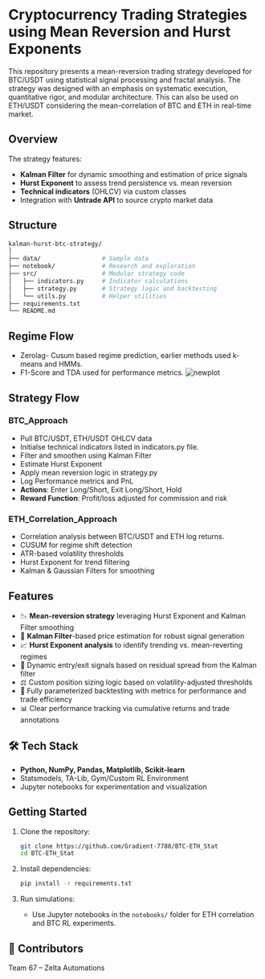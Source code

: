 # Cryptocurrency Trading Strategies using Mean Reversion and Hurst Exponents

This repository presents a mean-reversion trading strategy developed for BTC/USDT using statistical signal processing and fractal analysis. The strategy was designed with an emphasis on systematic execution, quantitative rigor, and modular architecture. This can also be used on ETH/USDT considering the mean-correlation of BTC and ETH in real-time market.

## Overview

The strategy features:
- **Kalman Filter** for dynamic smoothing and estimation of price signals
- **Hurst Exponent** to assess trend persistence vs. mean reversion
- **Technical indicators** (OHLCV) via custom classes
- Integration with **Untrade API** to source crypto market data

## Structure

```bash
kalman-hurst-btc-strategy/
│
├── data/                 # Sample data
├── notebook/             # Research and exploration
├── src/                  # Modular strategy code
│   ├── indicators.py     # Indicator calculations
│   ├── strategy.py       # Strategy logic and backtesting
│   └── utils.py          # Helper utilities
├── requirements.txt
└── README.md
```
## Regime Flow

- Zerolag- Cusum based regime prediction, earlier methods used k-means and HMMs. 
- F1-Score and TDA used for performance metrics.
![newplot](https://github.com/user-attachments/assets/e718c43f-9534-4a96-9132-cfb65bb4256a)

## Strategy Flow

### BTC_Approach
- Pull BTC/USDT, ETH/USDT OHLCV data
- Initialse technical indicators listed in indicators.py file.
- Filter and smoothen using Kalman Filter
- Estimate Hurst Exponent
- Apply mean reversion logic in strategy.py
- Log Performance metrics and PnL
- **Actions**: Enter Long/Short, Exit Long/Short, Hold
- **Reward Function**: Profit/loss adjusted for commission and risk

### ETH_Correlation_Approach
- Correlation analysis between BTC/USDT and ETH log returns.
- CUSUM for regime shift detection
- ATR-based volatility thresholds
- Hurst Exponent for trend filtering
- Kalman & Gaussian Filters for smoothing

## Features

- 📉 **Mean-reversion strategy** leveraging Hurst Exponent and Kalman Filter smoothing
- 🧠 **Kalman Filter**-based price estimation for robust signal generation
- 📈 **Hurst Exponent analysis** to identify trending vs. mean-reverting regimes
- 🔁 Dynamic entry/exit signals based on residual spread from the Kalman filter
- ⚖️ Custom position sizing logic based on volatility-adjusted thresholds
- 🧪 Fully parameterized backtesting with metrics for performance and trade efficiency
- 📊 Clear performance tracking via cumulative returns and trade annotations

## 🛠 Tech Stack

- **Python, NumPy, Pandas, Matplotlib, Scikit-learn**
- Statsmodels, TA-Lib, Gym/Custom RL Environment  
- Jupyter notebooks for experimentation and visualization
  
## Getting Started

1. Clone the repository:

    ```bash
    git clone https://github.com/Gradient-7788/BTC-ETH_Stat
    cd BTC-ETH_Stat
    ```

2. Install dependencies:

    ```bash
    pip install -r requirements.txt
    ```

3. Run simulations:

    - Use Jupyter notebooks in the `notebooks/` folder for ETH correlation and BTC RL experiments.

## 👥 Contributors

Team 67 – Zelta Automations  


